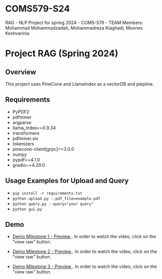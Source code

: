 # COMS579-S24
RAG - NLP Project for spring 2024 - COMS-579 - TEAM Members: Mohammad Mohammadzadeh, Mohammadreza Kiaghadi, Moones Keshvarinia

# Project RAG (Spring 2024)


## Overview

This project uses PineCone and  LlamaIndex as a  vectorDB and piepline.

## Requirements 
- PyPDF2
- pdfminer
- argparse
- llama_index==0.9.34
- transformers
- pdfminer.six
- tokenizers
- pinecone-client[grpc]==3.0.0
- numpy
- pypdf==4.1.0
- gradio~=4.29.0


## Usage Examples for Upload and Query
- `pip install -r requirements.txt` 
- `python upload.py --pdf_file=example.pdf`
- `python query.py --query="your query"`
- `python gui.py`


## Demo
- [Demo Milestone 1 - Preview ](https://github.com/mohammadzadeh74/NLP-project/blob/main/Part1.mp4/) . In order to watch the video, click on the "view raw" button.
  
- [Demo Milestone 2 - Preview ](https://github.com/mohammadzadeh74/NLP-project/blob/main/part2.mp4/) . In order to watch the video, click on the "view raw" button.

- [Demo Milestone 3 - Preview ](https://github.com/mohammadzadeh74/NLP-project/blob/main/part2.mp4/) . In order to watch the video, click on the "view raw" button.
